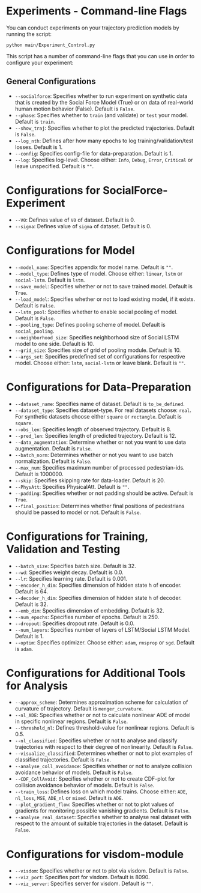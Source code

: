 # Experiments - Command-line Flags

You can conduct experiments on your trajectory prediction models by running the script: 

```
python main/Experiment_Control.py
```

This script has a number of command-line flags that you can use in order to configure your experiment:

## General Configurations
* `--socialforce`: Specifies whether to run experiment on synthetic data that is created by the Social Force Model (True) or on data of real-world human motion behavior (False). Default is `False`.
* `--phase`: Specifies whether to `train` (and validate) or `test` your model. Default is `train`. 
* `--show_traj`: Specifies whether to plot the predicted trajectories. Default is `False`.
* `--log_nth`: Defines after how many epochs to log training/validation/test losses. Default is 1.
* `--config`: Specifies config-file for data-preparation. Default is 1.
* `--log`: Specifies log-level. Choose either: `Info`, `Debug`, `Error`, `Critical` or leave unspecified. Default is `""`.

# Configurations for SocialForce-Experiment
* `--V0`: Defines value of `V0` of dataset. Default is 0.
* `--sigma`: Defines value of `sigma` of dataset. Default is 0.

# Configurations for Model
* `--model_name`: Specifies appendix for model name. Default is `""`. 
* `--model_type`: Defines type of model. Choose either: `linear`, `lstm` or `social-lstm`. Default is `lstm`.
* `--save_model`: Specifies whether or not to save trained model. Default is `True`.
* `--load_model`: Specifies whether or not to load existing model, if it exists. Default is `False`.
* `--lstm_pool`: Specifies whether to enable social pooling of model. Default is `False`.
* `--pooling_type`: Defines pooling scheme of model. Default is `social_pooling`.
* `--neighborhood_size`: Specifies neighborhood size of Social LSTM model to one side. Default is 10.
* `--grid_size`: Specifies size of grid of pooling module. Default is 10.
* `--args_set`: Specifies predefined set of configurations for respective model. Choose either: `lstm`, `social-lstm` or leave blank. Default is `""`.

# Configurations for Data-Preparation
* `--dataset_name`: Specifies name of dataset. Default is `to_be_defined`.
* `--dataset_type`: Specifies dataset-type. For real datasets choose: `real`. For synthetic datasets choose either `square` or `rectangle`. Default is `square`.
* `--obs_len`: Specifies length of observed trajectory. Default is 8.
* `--pred_len`: Specifies length of predicted trajectory. Default is 12.
* `--data_augmentation`: Determine whether or not you want to use data augmentation. Default is `False`.
* `--batch_norm`: Determines whether or not you want to use batch normalization. Default is `False`.
* `--max_num`: Specifies maximum number of processed pedestrian-ids. Default is 1000000.
* `--skip`: Specifies skipping rate for data-loader. Default is 20. 
* `--PhysAtt`: Specifies PhysicalAtt. Default is `""`. 
* `--padding`: Specifies whether or not padding should be active. Default is `True`.
* `--final_position`: Determines whether final positions of pedestrians should be passed to model or not. Default is `False`.

# Configurations for Training, Validation and Testing
* `--batch_size`: Specifies batch size. Default is 32.
* `--wd`: Specifies weight decay. Default is 0.0.
* `--lr`: Specifies learning rate. Default is 0.001.
* `--encoder_h_dim`: Specifies dimension of hidden state h of encoder. Default is 64.
* `--decoder_h_dim`: Specifies dimension of hidden state h of decoder. Default is 32.
* `--emb_dim`: Specifies dimension of embedding. Default is 32.
* `--num_epochs`: Specifies number of epochs. Default is 250.
* `--dropout`: Specifies dropout rate. Default is 0.0. 
* `--num_layers`: Specifies number of layers of LSTM/Social LSTM Model. Default is 1. 
* `--optim`: Specifies optimizer. Choose either: `adam`, `rmsprop` or `sgd`. Default is `adam`.

# Configurations for Additional Tools for Analysis
* `--approx_scheme`: Determines approximation scheme for calculation of curvature of trajectory. Default is `menger_curvature`. 
* `--nl_ADE`: Specifies whether or not to calculate nonlinear ADE of model in specific nonlinear regions. Default is `False`. 
* `--threshold_nl`: Defines threshold-value for nonlinear regions. Default is 0.5. 
* `--nl_classified`: Specifies whether or not to analyse and classify trajectories with respect to their degree of nonlinearity. Default is `False`. 
* `--visualize_classified`: Determines whether or not to plot examples of classified trajectories. Default is `False`.
* `--analyse_coll_avoidance`: Specifies whether or not to analyze collision avoidance behavior of models. Default is `False`.
* `--CDF_CollAvoid`: Specifies whether or not to create CDF-plot for collision avoidance behavior of models. Default is  `False`. 
* `--train_loss`: Defines loss on which model trains. Choose either: `ADE`, `nl_loss`, `MSE`, `ADE_nl` or `mixed`. Default is `ADE`. 
* `--plot_gradient_flow`: Specifies whether or not to plot values of gradients for monitoring possible vanishing gradients. Default is `False`.
* `--analyse_real_dataset`: Specifies whether to analyse real dataset with respect to the amount of suitable trajectories in the dataset. Default is `False`.

# Configurations for visdom-module
* `--visdom`: Specifies whether or not to plot via visdom. Default is `False`. 
* `--viz_port`: Specifies port for visdom. Default is 8090.
* `--viz_server`: Specifies server for visdom. Default is `""`. 